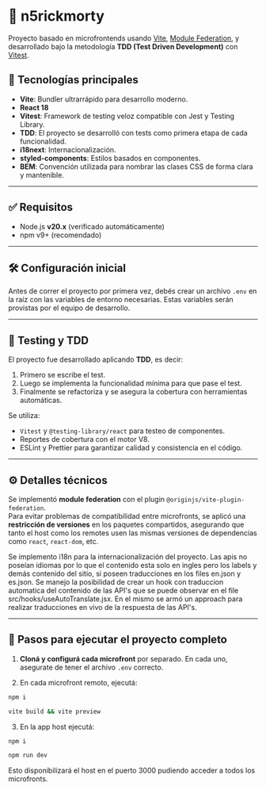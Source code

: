 # 🧪 n5rickmorty

Proyecto basado en microfrontends usando [Vite](https://vitejs.dev/), [Module Federation](https://github.com/originjs/vite-plugin-federation), y desarrollado bajo la metodología **TDD (Test Driven Development)** con [Vitest](https://vitest.dev/).

## 🚀 Tecnologías principales

- **Vite**: Bundler ultrarrápido para desarrollo moderno.
- **React 18**
- **Vitest**: Framework de testing veloz compatible con Jest y Testing Library.
- **TDD**: El proyecto se desarrolló con tests como primera etapa de cada funcionalidad.
- **i18next**: Internacionalización.
- **styled-components**: Estilos basados en componentes.
- **BEM**: Convención utilizada para nombrar las clases CSS de forma clara y mantenible.

---

## ✅ Requisitos

- Node.js **v20.x** (verificado automáticamente)
- npm v9+ (recomendado)

---

## 🛠 Configuración inicial

Antes de correr el proyecto por primera vez, debés crear un archivo `.env` en la raíz con las variables de entorno necesarias. Estas variables serán provistas por el equipo de desarrollo.

---

## 🧪 Testing y TDD

El proyecto fue desarrollado aplicando **TDD**, es decir:

1. Primero se escribe el test.
2. Luego se implementa la funcionalidad mínima para que pase el test.
3. Finalmente se refactoriza y se asegura la cobertura con herramientas automáticas.

Se utiliza:
- `Vitest` y `@testing-library/react` para testeo de componentes.
- Reportes de cobertura con el motor V8.
- ESLint y Prettier para garantizar calidad y consistencia en el código.

---

## ⚙️ Detalles técnicos

Se implementó **module federation** con el plugin `@originjs/vite-plugin-federation`.  
Para evitar problemas de compatibilidad entre microfronts, se aplicó una **restricción de versiones** en los paquetes compartidos, asegurando que tanto el host como los remotes usen las mismas versiones de dependencias como `react`, `react-dom`, etc.

Se implemento i18n para la internacionalización del proyecto. Las apis no poseían idiomas por lo que el contenido esta solo en ingles pero los labels y demás contenido del sitio, si poseen traducciones en los files en.json y es.json. 
Se manejo la posibilidad de crear un hook con traduccion automatica del contenido de las API's que se puede observar en el file src/hooks/useAutoTranslate.jsx. En el mismo se armó un approach para realizar traducciones en vivo de la respuesta de las API's.

---

## 🔧 Pasos para ejecutar el proyecto completo

1. **Cloná y configurá cada microfront** por separado. En cada uno, asegurate de tener el archivo `.env` correcto.

2. En cada microfront remoto, ejecutá:

```bash
npm i

vite build && vite preview
```

3. En la app host ejecutá:
```bash
npm i

npm run dev
```
Esto disponibilizará el host en el puerto 3000 pudiendo acceder a todos los microfronts.
